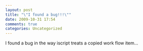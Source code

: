 ```yaml
---
layout: post
title: "\"I found a bug!!!\""
date: 2009-10-31 17:54
comments: true
categories: Uncategorized
---
```

I found a bug in the way iscript treats a copied work flow item...
